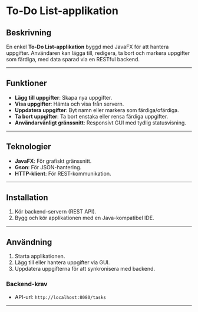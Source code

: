 # To-Do List-applikation

## Beskrivning
En enkel **To-Do List-applikation** byggd med JavaFX för att hantera uppgifter. Användaren kan lägga till, redigera, ta bort och markera uppgifter som färdiga, med data sparad via en RESTful backend.

---

## Funktioner
- **Lägg till uppgifter**: Skapa nya uppgifter.  
- **Visa uppgifter**: Hämta och visa från servern.  
- **Uppdatera uppgifter**: Byt namn eller markera som färdiga/ofärdiga.  
- **Ta bort uppgifter**: Ta bort enstaka eller rensa färdiga uppgifter.  
- **Användarvänligt gränssnitt**: Responsivt GUI med tydlig statusvisning.

---

## Teknologier
- **JavaFX**: För grafiskt gränssnitt.  
- **Gson**: För JSON-hantering.  
- **HTTP-klient**: För REST-kommunikation.  

---

## Installation
1. Kör backend-servern (REST API).  
2. Bygg och kör applikationen med en Java-kompatibel IDE.  

---

## Användning
1. Starta applikationen.  
2. Lägg till eller hantera uppgifter via GUI.  
3. Uppdatera uppgifterna för att synkronisera med backend.  

### Backend-krav
- API-url: `http://localhost:8080/tasks`

--- 

